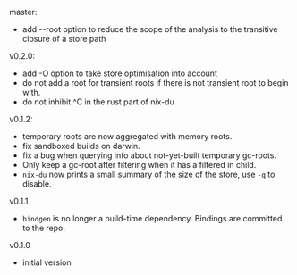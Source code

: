 master:

* add --root option to reduce the scope of the analysis to the transitive closure of a store path

v0.2.0:

* add -O option to take store optimisation into account
* do not add a root for transient roots if there is not transient root to begin with.
* do not inhibit ^C in the rust part of nix-du

v0.1.2:

* temporary roots are now aggregated with memory roots.
* fix sandboxed builds on darwin.
* fix a bug when querying info about not-yet-built temporary gc-roots.
* Only keep a gc-root after filtering when it has a filtered in child.
* `nix-du` now prints a small summary of the size of the store, use `-q` to disable.

v0.1.1

* `bindgen` is no longer a build-time dependency. Bindings are committed to the repo.

v0.1.0

* initial version
